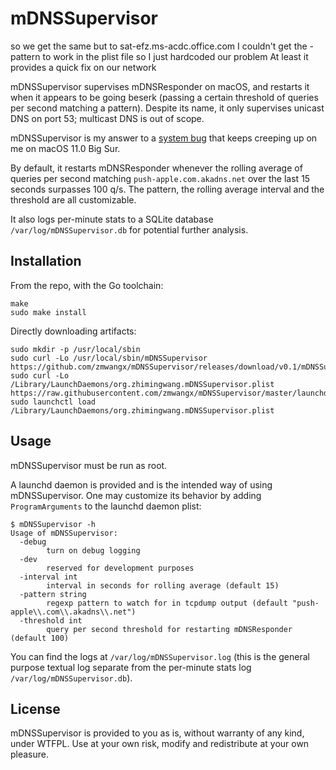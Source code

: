 # mDNSSupervisor

so we get the same but to sat-efz.ms-acdc.office.com
I couldn't get the -pattern to work in the plist file so I just hardcoded our problem
At least it provides a quick fix on our network

mDNSSupervisor supervises mDNSResponder on macOS, and restarts it when it appears to be going beserk (passing a certain threshold of queries per second matching a pattern). Despite its name, it only supervises unicast DNS on port 53; multicast DNS is out of scope.

mDNSSupervisor is my answer to a [system bug](https://apple.stackexchange.com/q/406617/37762) that keeps creeping up on me on macOS 11.0 Big Sur.

By default, it restarts mDNSResponder whenever the rolling average of queries per second matching `push-apple.com.akadns.net` over the last 15 seconds surpasses 100 q/s. The pattern, the rolling average interval and the threshold are all customizable.

It also logs per-minute stats to a SQLite database `/var/log/mDNSSupervisor.db` for potential further analysis.

## Installation

From the repo, with the Go toolchain:

```
make
sudo make install
```

Directly downloading artifacts:

```
sudo mkdir -p /usr/local/sbin
sudo curl -Lo /usr/local/sbin/mDNSSupervisor https://github.com/zmwangx/mDNSSupervisor/releases/download/v0.1/mDNSSupervisor
sudo curl -Lo /Library/LaunchDaemons/org.zhimingwang.mDNSSupervisor.plist https://raw.githubusercontent.com/zmwangx/mDNSSupervisor/master/launchd/org.zhimingwang.mDNSSupervisor.plist
sudo launchctl load /Library/LaunchDaemons/org.zhimingwang.mDNSSupervisor.plist
```

## Usage

mDNSSupervisor must be run as root.

A launchd daemon is provided and is the intended way of using mDNSSupervisor. One may customize its behavior by adding `ProgramArguments` to the launchd daemon plist:

```console
$ mDNSSupervisor -h
Usage of mDNSSupervisor:
  -debug
    	turn on debug logging
  -dev
    	reserved for development purposes
  -interval int
    	interval in seconds for rolling average (default 15)
  -pattern string
    	regexp pattern to watch for in tcpdump output (default "push-apple\\.com\\.akadns\\.net")
  -threshold int
    	query per second threshold for restarting mDNSResponder (default 100)
```

You can find the logs at `/var/log/mDNSSupervisor.log` (this is the general purpose textual log separate from the per-minute stats log `/var/log/mDNSSupervisor.db`).

## License

mDNSSupervisor is provided to you as is, without warranty of any kind, under WTFPL. Use at your own risk, modify and redistribute at your own pleasure.
